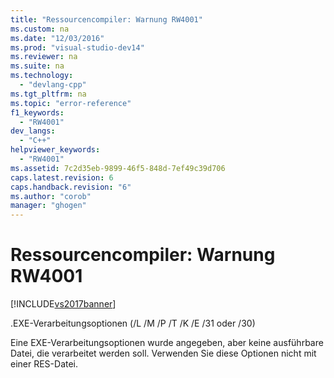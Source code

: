 ```yaml
---
title: "Ressourcencompiler: Warnung RW4001"
ms.custom: na
ms.date: "12/03/2016"
ms.prod: "visual-studio-dev14"
ms.reviewer: na
ms.suite: na
ms.technology: 
  - "devlang-cpp"
ms.tgt_pltfrm: na
ms.topic: "error-reference"
f1_keywords: 
  - "RW4001"
dev_langs: 
  - "C++"
helpviewer_keywords: 
  - "RW4001"
ms.assetid: 7c2d35eb-9899-46f5-848d-7ef49c39d706
caps.latest.revision: 6
caps.handback.revision: "6"
ms.author: "corob"
manager: "ghogen"
---
```

# Ressourcencompiler: Warnung RW4001
[!INCLUDE[vs2017banner](../../assembler/inline/includes/vs2017banner.md)]

.EXE\-Verarbeitungsoptionen \(\/L \/M \/P \/T \/K \/E \/31 oder \/30\)  
  
 Eine EXE\-Verarbeitungsoptionen wurde angegeben, aber keine ausführbare Datei, die verarbeitet werden soll.  Verwenden Sie diese Optionen nicht mit einer RES\-Datei.